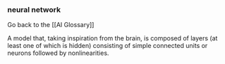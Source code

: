 ### neural network

Go back to the [[AI Glossary]]


A model that, taking inspiration from the brain, is composed of layers (at least one of which is hidden) consisting of simple connected units or neurons followed by nonlinearities.

